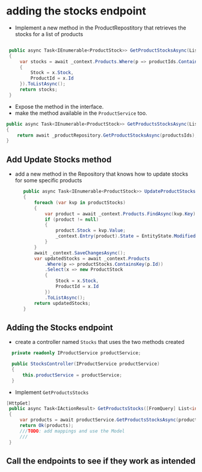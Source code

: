 # adding the stocks endpoint

- Implement a new method in the ProductRepostitory that retrieves the stocks for a list of products

```csharp

 public async Task<IEnumerable<ProductStock>> GetProductStocksAsync(List<int> productIds)
 {
     var stocks = await _context.Products.Where(p => productIds.Contains(p.Id)).Select(x => new ProductStock
     {
         Stock = x.Stock,
         ProductId = x.Id
     }).ToListAsync();
     return stocks;
 }
```

- Expose the method in the interface.
- make the method available in the `ProductService` too.


```csharp
public async Task<IEnumerable<ProductStock>> GetProductsStocksAsync(List<int> productsIds)
{
    return await _productRepository.GetProductStocksAsync(productsIds);
}
```

## Add Update Stocks method

- add a new method in the Repository that knows how to update stocks for some specific products

  ```csharp
     public async Task<IEnumerable<ProductStock>> UpdateProductStocks(Dictionary<int, int> productStocks)
     {
         foreach (var kvp in productStocks)
         {
             var product = await _context.Products.FindAsync(kvp.Key);
             if (product != null)
             {
                 product.Stock = kvp.Value;
                 _context.Entry(product).State = EntityState.Modified;
             }
         }
         await _context.SaveChangesAsync();
         var updatedStocks = await _context.Products
             .Where(p => productStocks.ContainsKey(p.Id))
             .Select(x => new ProductStock
             {
                 Stock = x.Stock,
                 ProductId = x.Id
             })
             .ToListAsync();
         return updatedStocks;
     }
  ```

## Adding the Stocks endpoint

- create a controller named `Stocks` that uses the two methods created

```csharp
  private readonly IProductService productService;

  public StocksController(IProductService productService)
  {
      this.productService = productService;
  }

```

- Implement `GetProductsStocks`
       
```csharp
[HttpGet]
 public async Task<IActionResult> GetProductsStocks([FromQuery] List<int> productIds)
 {
     var products = await productService.GetProductsStocksAsync(productIds);
     return Ok(products);
     ///TODO: add mappings and use the Model
     ///
 }

```

## Call the endpoints to see if they work as intended